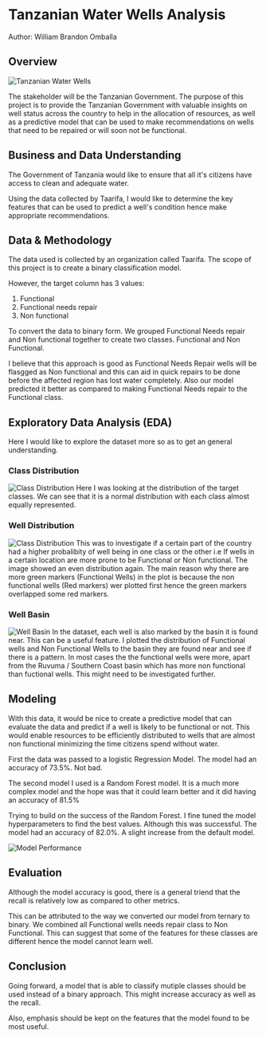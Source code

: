 # Tanzanian Water Wells Analysis
Author: William Brandon Omballa

## Overview
![Tanzanian Water Wells](images/wells.jpg)

The stakeholder will be the Tanzanian Government. The purpose of this project is to provide the Tanzanian Government with valuable insights on well status across the country to help in the allocation of resources, as well as a predictive model that can be used to make recommendations on wells that need to be repaired or will soon not be functional.

## Business and Data Understanding
The Government of Tanzania would like to ensure that all it's citizens have access to clean and adequate water.

Using the data collected by Taarifa, I would like to determine the key features that can be used to predict a well's condition hence make appropriate recommendations.

## Data & Methodology
The data used is collected by an organization called Taarifa. The scope of this project is to create a binary classification model.

However, the target column has 3 values: 
1. Functional
2. Functional needs repair
3. Non functional

To convert the data to binary form. We grouped Functional Needs repair and Non functional together to create two classes. Functional and Non Functional.

I believe that this approach is good as Functional Needs Repair wells will be flasgged as Non functional and this can aid in quick repairs to be done before the affected region has lost water completely. Also our model predicted it better as compared to making Functional Needs repair to the Functional class.

## Exploratory Data Analysis (EDA)
Here I would like to explore the dataset more so as to get an general understanding.

### Class Distribution
![Class Distribution](images/class_distribution.png)
Here I was looking at the distribution of the target classes.
We can see that it is a normal distribution with each class almost equally represented.


### Well Distribution
![Class Distribution](images/wells_location.png)
This was to investigate if a certain part of the country had a higher probalibity of well being in one class or the other i.e If wells in a certain location are more prone to be Functional or Non functional. The image showed an even distribution again. The main reason why there are more green markers (Functional Wells) in the plot is because the non functional wells (Red markers) wer plotted first hence the green markers overlapped some red markers.

### Well Basin
![Well Basin](images/well_basin.png)
In the dataset, each well is also marked by the basin it is found near. This can be a useful feature. I plotted the distribution of Functional wells and Non Functional Wells to the basin they are found near and see if there is a pattern. In most cases the the functional wells were more, apart from the Ruvuma / Southern Coast basin which has more non functional than fuctional wells. This might need to be investigated further.


## Modeling
With this data, it would be nice to create a predictive model that can evaluate the data and predict if a well is likely to be functional or not. This would enable resources to be efficiently distributed to wells that are almost non functional minimizing the time citizens spend without water. 

First the data was passed to a logistic Regression Model. The model had an accuracy of 73.5%. Not bad.

The second model I used is a Random Forest model. It is a much more complex model and the hope was that it could learn better and it did having an accuracy of 81.5%

Trying to build on the success of the Random Forest. I fine tuned the model hyperparameters to find the best values. Although this was successful. The model had an accuracy of 82.0%. A slight increase from the default model.

![Model Performance](images/model.png)

## Evaluation
Although the model accuracy is good, there is a general triend that the recall is relatively low as compared to other metrics.

This can be attributed to the way we converted our model from ternary to binary. We combined all Functional wells needs repair class to Non Functional. This can suggest that some of the features for these classes are different hence the model cannot learn well.

## Conclusion
Going forward, a model that is able to classify mutiple classes should be used instead of a binary approach. This might increase accuracy as well as the recall.

Also, emphasis should be kept on the features that the model found to be most useful.



